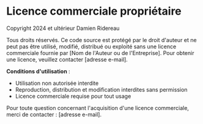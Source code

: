 # Licence commerciale propriétaire

Copyright 2024 et ultérieur Damien Ridereau

Tous droits réservés. Ce code source est protégé par le droit d'auteur et ne peut pas être utilisé, modifié, distribué ou exploité sans une licence commerciale fournie par [Nom de l'Auteur ou de l'Entreprise]. Pour obtenir une licence, veuillez contacter [adresse e-mail].

**Conditions d'utilisation** :
- Utilisation non autorisée interdite
- Reproduction, distribution et modification interdites sans permission
- Licence commerciale requise pour tout usage

Pour toute question concernant l'acquisition d'une licence commerciale, merci de contacter : [adresse e-mail].

